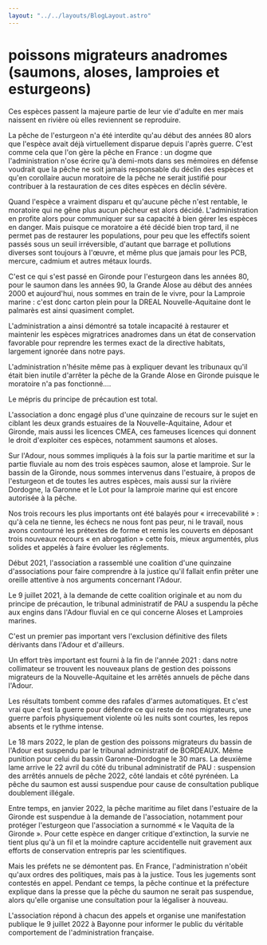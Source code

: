 ```yaml
---
layout: "../../layouts/BlogLayout.astro"
---
```


# poissons migrateurs anadromes (saumons, aloses, lamproies et esturgeons)

Ces espèces passent la majeure partie de leur vie d'adulte en mer mais naissent en rivière où elles reviennent se reproduire.


La pêche de l'esturgeon n'a été interdite qu'au début des années 80 alors que l'espèce avait déjà virtuellement disparue depuis l'après guerre. C'est comme cela que l'on gère la pêche en France : un dogme que l'administration n'ose écrire qu'à demi-mots dans ses mémoires en défense voudrait que la pêche ne soit jamais responsable du déclin des espèces et qu'en corollaire aucun moratoire de la pêche ne serait justifié pour contribuer à la restauration de ces dites espèces en déclin sévère.


Quand l'espèce a vraiment disparu et qu'aucune pêche n'est rentable, le moratoire qui ne gêne plus aucun pêcheur est alors décidé. L'administration en profite alors pour communiquer sur sa capacité à bien gérer les espèces en danger. Mais puisque ce moratoire a été décidé bien trop tard, il ne permet pas de restaurer les populations, pour peu que les effectifs soient passés sous un seuil irréversible, d'autant que barrage et pollutions diverses sont toujours à l'œuvre, et même plus que jamais pour les PCB, mercure, cadmium et autres métaux lourds.


C'est ce qui s'est passé en Gironde pour l'esturgeon dans les années 80, pour le saumon dans les années 90, la Grande Alose au début des années 2000 et aujourd'hui, nous sommes en train de le vivre, pour la Lamproie marine  : c'est donc carton plein pour la DREAL Nouvelle-Aquitaine dont le palmarès est ainsi quasiment complet.


L'administration a ainsi démontré sa totale incapacité à restaurer et maintenir les espèces migratrices anadromes dans un état de conservation favorable pour reprendre les termes exact de la directive habitats, largement ignorée dans notre pays.


L'administration n'hésite même pas à expliquer devant les tribunaux qu'il était bien inutile d'arrêter la pêche de la Grande Alose en Gironde puisque le moratoire n'a pas fonctionné....


Le mépris du principe de précaution est total.


L'association a donc engagé plus d'une quinzaine de recours sur le sujet en ciblant les deux grands estuaires de la Nouvelle-Aquitaine, Adour et Gironde, mais aussi les licences CMEA, ces fameuses licences qui donnent le droit d'exploiter ces espèces, notamment saumons et aloses.


Sur l'Adour, nous sommes impliqués à la fois sur la partie maritime et sur la partie fluviale au nom des trois espèces saumon, alose et lamproie. Sur le bassin de la Gironde, nous sommes intervenus dans l'estuaire, à propos de l'esturgeon et de toutes les autres espèces, mais aussi sur la rivière Dordogne, la Garonne et le Lot pour la lamproie marine qui est encore autorisée à la pêche.


Nos trois recours les plus importants ont été balayés pour « irrecevabilité » : qu'à cela ne tienne, les échecs ne nous font pas peur, ni le travail, nous avons contourné les prétextes de forme et remis les couverts en déposant trois nouveaux recours « en abrogation » cette fois, mieux argumentés, plus solides et appelés à faire évoluer les réglements.


Début 2021, l'association a rassemblé une coalition d'une quinzaine d'associations pour faire comprendre à la justice qu'il fallait enfin prêter une oreille attentive à nos arguments concernant l'Adour.


Le 9 juillet 2021, à la demande de cette coalition originale et au nom du principe de précaution, le tribunal administratif de PAU a suspendu la pêche aux engins dans l'Adour fluvial en ce qui concerne Aloses et Lamproies marines.


C'est un premier pas important vers l'exclusion définitive des filets dérivants dans l'Adour et d'ailleurs.


Un effort très important est fourni à la fin de l'année 2021 : dans notre collimateur se trouvent les nouveaux plans de gestion des poissons migrateurs de la Nouvelle-Aquitaine et les arrêtés annuels de pêche dans l'Adour.


Les résultats tombent comme des rafales d'armes automatiques. Et c'est vrai que c'est la guerre pour défendre ce qui reste de nos migrateurs, une guerre parfois physiquement violente où les nuits sont courtes, les repos absents et le rythme intense.


Le 18 mars 2022, le plan de gestion des poissons migrateurs du bassin de l'Adour est suspendu par le tribunal administratif de BORDEAUX. Même punition pour celui du bassin Garonne-Dordogne le 30 mars. La deuxième lame arrive le 22 avril du côté du tribunal administratif de PAU : suspension des arrêtés annuels de pêche 2022, côté landais et côté pyrénéen. La pêche du saumon est aussi suspendue pour cause de consultation publique doublement illégale.


Entre temps, en janvier 2022, la pêche maritime au filet dans l'estuaire de la Gironde est suspendue à la demande de l'association, notamment pour protéger l'esturgeon que l'association a surnommé « le Vaquita de la Gironde ». Pour cette espèce en danger critique d'extinction, la survie ne tient plus qu'à un fil et la moindre capture accidentelle nuit gravement aux efforts de conservation entrepris par les scientifiques.


Mais les préfets ne se démontent pas. En France, l'administration n'obéit qu'aux ordres des politiques, mais pas à la justice. Tous les jugements sont contestés en appel. Pendant ce temps, la pêche continue et la préfecture explique dans la presse que la pêche du saumon ne serait pas suspendue, alors qu'elle organise une consultation pour la légaliser à nouveau.


L'association répond à chacun des appels et organise une manifestation publique le 9 juillet 2022 à Bayonne pour informer le public du véritable comportement de l'administration française.